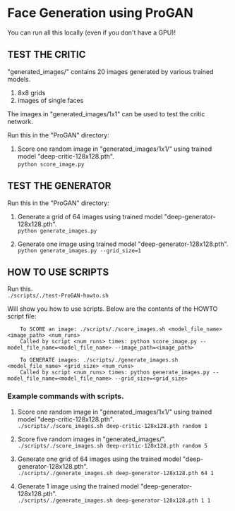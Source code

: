 <h1>Face Generation using ProGAN</h1>

You can run all this locally (even if you don't have a GPU)!  

<h2>TEST THE CRITIC</h2>

"generated_images/" contains 20 images generated by various trained models.  
1) 8x8 grids
2) images of single faces

The images in "generated_images/1x1" can be used to test the critic network.  

Run this in the "ProGAN" directory:  
1) Score one random image in "generated_images/1x1/" using trained model "deep-critic-128x128.pth".  
    `python score_image.py`


<h2>TEST THE GENERATOR</h2>

Run this in the "ProGAN" directory:
1) Generate a grid of 64 images using trained model "deep-generator-128x128.pth".  
    `python generate_images.py`

2) Generate one image using trained model "deep-generator-128x128.pth".
    `python generate_images.py --grid_size=1`


<h2>HOW TO USE SCRIPTS</h2>

Run this.  
    `./scripts/./test-ProGAN-howto.sh`

Will show you how to use scripts. Below are the contents of the HOWTO script file:
    
        To SCORE an image: ./scripts/./score_images.sh <model_file_name> <image_path> <num_runs>
        Called by script <num_runs> times: python score_image.py --model_file_name=<model_file_name> --image_path=<image_path>

        To GENERATE images: ./scripts/./generate_images.sh <model_file_name> <grid_size> <num_runs>
        Called by script <num_runs> times: python generate_images.py --model_file_name=<model_file_name> --grid_size=<grid_size>

<h3>Example commands with scripts.</h3>

1) Score one random image in "generated_images/1x1/" using trained model "deep-critic-128x128.pth".  
    `./scripts/./score_images.sh deep-critic-128x128.pth random 1`

2) Score five random images in "generated_images/".  
    `./scripts/./score_images.sh deep-critic-128x128.pth random 5`

3) Generate one grid of 64 images using the trained model "deep-generator-128x128.pth".  
    `./scripts/./generate_images.sh deep-generator-128x128.pth 64 1`

3) Generate 1 image using the trained model "deep-generator-128x128.pth".  
    `./scripts/./generate_images.sh deep-generator-128x128.pth 1 1`
